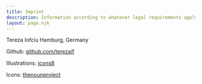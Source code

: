```yaml
---
title: Imprint
description: Information according to whatever legal requirements apply.
layout: page.njk
---
```


Tereza Iofciu
Hamburg, Germany

Github: <a href="https://github.com/terezaif" rel="noopener" target="_blank">github.com/terezaif</a>

Illustrations: <a href="https://icons8.com" rel="noopener" target="_blank">icons8</a>

Icons: <a href="https://thenounproject.com" rel="noopener" target="_blank">thenounproject</a>